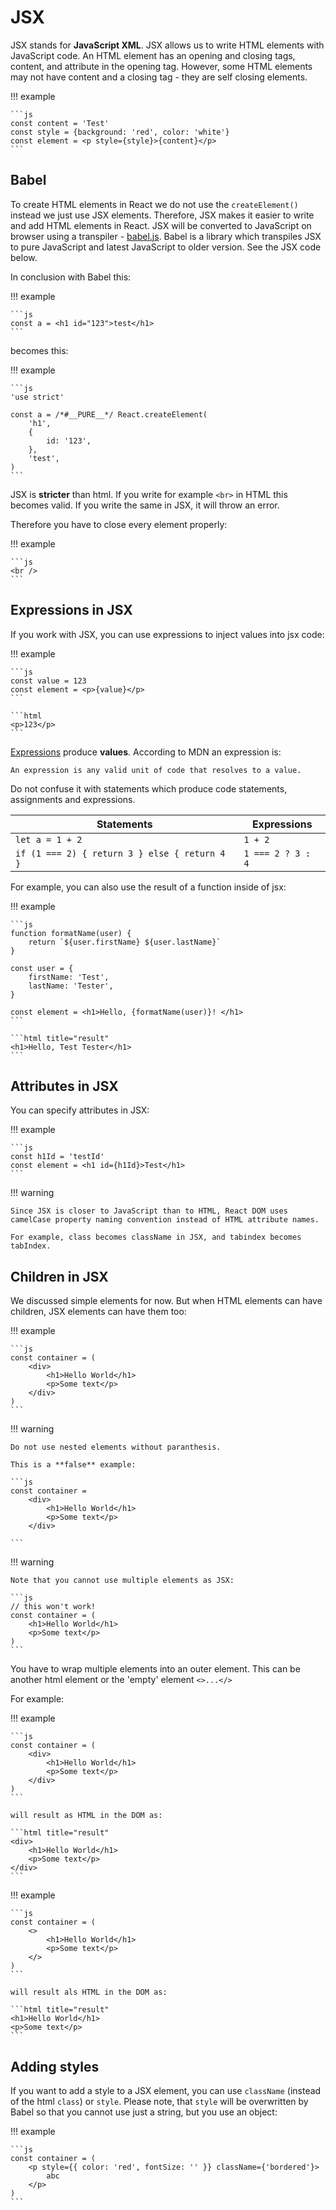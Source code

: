 # JSX

JSX stands for **JavaScript XML**. JSX allows us to write HTML elements with JavaScript code. An HTML element has an opening and closing tags, content, and attribute in the opening tag. However, some HTML elements may not have content and a closing tag - they are self closing elements.

!!! example

    ```js
    const content = 'Test'
    const style = {background: 'red', color: 'white'}
    const element = <p style={style}>{content}</p>
    ```

## Babel

To create HTML elements in React we do not use the `createElement()` instead we just use JSX elements. Therefore, JSX makes it easier to write and add HTML elements in React. JSX will be converted to JavaScript on browser using a transpiler - [babel.js](https://babeljs.io/). Babel is a library which transpiles JSX to pure JavaScript and latest JavaScript to older version. See the JSX code below.

In conclusion with Babel this:

!!! example

    ```js
    const a = <h1 id="123">test</h1>
    ```

becomes this:

!!! example

    ```js
    'use strict'

    const a = /*#__PURE__*/ React.createElement(
        'h1',
        {
            id: '123',
        },
        'test',
    )
    ```

JSX is **stricter** than html.
If you write for example `<br>` in HTML this becomes valid.
If you write the same in JSX, it will throw an error.

Therefore you have to close every element properly:

!!! example

    ```js
    <br />
    ```

## Expressions in JSX

If you work with JSX, you can use expressions to inject values into jsx code:

!!! example

    ```js
    const value = 123
    const element = <p>{value}</p>
    ```

    ```html
    <p>123</p>
    ```

[Expressions](https://developer.mozilla.org/en-US/docs/Web/JavaScript/Guide/Expressions_and_Operators#Expressions) produce **values**.
According to MDN an expression is:

```
An expression is any valid unit of code that resolves to a value.
```

Do not confuse it with statements which produce code statements, assignments and expressions.

| Statements                                    | Expressions       |
| --------------------------------------------- | ----------------- |
| `let a = 1 + 2`                               | `1 + 2`           |
| `if (1 === 2) { return 3 } else { return 4 }` | `1 === 2 ? 3 : 4` |

For example, you can also use the result of a function inside of jsx:

!!! example

    ```js
    function formatName(user) {
        return `${user.firstName} ${user.lastName}`
    }

    const user = {
        firstName: 'Test',
        lastName: 'Tester',
    }

    const element = <h1>Hello, {formatName(user)}! </h1>
    ```

    ```html title="result"
    <h1>Hello, Test Tester</h1>
    ```

## Attributes in JSX

You can specify attributes in JSX:

!!! example

    ```js
    const h1Id = 'testId'
    const element = <h1 id={h1Id}>Test</h1>
    ```

!!! warning

    Since JSX is closer to JavaScript than to HTML, React DOM uses camelCase property naming convention instead of HTML attribute names.

    For example, class becomes className in JSX, and tabindex becomes tabIndex.

## Children in JSX

We discussed simple elements for now.
But when HTML elements can have children, JSX elements can have them too:

!!! example

    ```js
    const container = (
        <div>
            <h1>Hello World</h1>
            <p>Some text</p>
        </div>
    )
    ```

!!! warning

    Do not use nested elements without paranthesis.

    This is a **false** example:

    ```js
    const container =
        <div>
            <h1>Hello World</h1>
            <p>Some text</p>
        </div>

    ```

!!! warning

    Note that you cannot use multiple elements as JSX:

    ```js
    // this won't work!
    const container = (
        <h1>Hello World</h1>
        <p>Some text</p>
    )
    ```

You have to wrap multiple elements into an outer element.
This can be another html element or the 'empty' element `<>...</>`

For example:

!!! example

    ```js
    const container = (
        <div>
            <h1>Hello World</h1>
            <p>Some text</p>
        </div>
    )
    ```

    will result as HTML in the DOM as:

    ```html title="result"
    <div>
        <h1>Hello World</h1>
        <p>Some text</p>
    </div>
    ```

!!! example

    ```js
    const container = (
        <>
            <h1>Hello World</h1>
            <p>Some text</p>
        </>
    )
    ```

    will result als HTML in the DOM as:

    ```html title="result"
    <h1>Hello World</h1>
    <p>Some text</p>
    ```

## Adding styles

If you want to add a style to a JSX element, you can use `className` (instead of the html `class`) or `style`.
Please note, that `style` will be overwritten by Babel so that you cannot use just a string, but you use an object:

!!! example

    ```js
    const container = (
        <p style={{ color: 'red', fontSize: '' }} className={'bordered'}>
            abc
        </p>
    )
    ```
